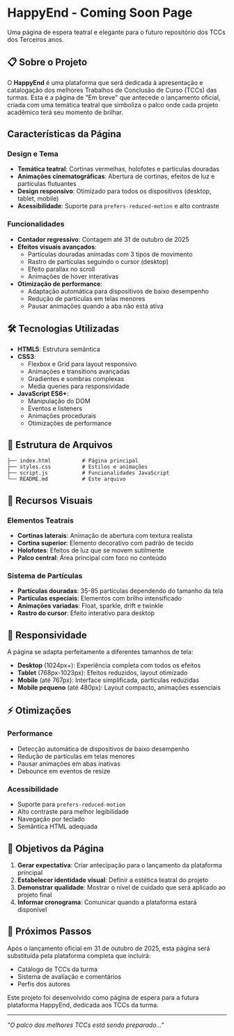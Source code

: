 # HappyEnd - Coming Soon Page

Uma página de espera teatral e elegante para o futuro repositório dos TCCs dos Terceiros anos.

## 📋 Sobre o Projeto

O **HappyEnd** é uma plataforma que será dedicada à apresentação e catalogação dos melhores Trabalhos de Conclusão de Curso (TCCs) das turmas. Esta é a página de "Em breve" que antecede o lançamento oficial, criada com uma temática teatral que simboliza o palco onde cada projeto acadêmico terá seu momento de brilhar.

##  Características da Página

### Design e Tema
- **Temática teatral**: Cortinas vermelhas, holofotes e partículas douradas
- **Animações cinematográficas**: Abertura de cortinas, efeitos de luz e partículas flutuantes
- **Design responsivo**: Otimizado para todos os dispositivos (desktop, tablet, mobile)
- **Acessibilidade**: Suporte para `prefers-reduced-motion` e alto contraste

### Funcionalidades
- **Contador regressivo**: Contagem até 31 de outubro de 2025
- **Efeitos visuais avançados**: 
  - Partículas douradas animadas com 3 tipos de movimento
  - Rastro de partículas seguindo o cursor (desktop)
  - Efeito parallax no scroll
  - Animações de hover interativas
- **Otimização de performance**: 
  - Adaptação automática para dispositivos de baixo desempenho
  - Redução de partículas em telas menores
  - Pausar animações quando a aba não está ativa

## 🛠️ Tecnologias Utilizadas

- **HTML5**: Estrutura semântica
- **CSS3**: 
  - Flexbox e Grid para layout responsivo
  - Animações e transitions avançadas
  - Gradientes e sombras complexas
  - Media queries para responsividade
- **JavaScript ES6+**:
  - Manipulação do DOM
  - Eventos e listeners
  - Animações procedurais
  - Otimizações de performance

## 📁 Estrutura de Arquivos

```
├── index.html          # Página principal
├── styles.css          # Estilos e animações
├── script.js           # Funcionalidades JavaScript
└── README.md           # Este arquivo
```

## 🎨 Recursos Visuais

### Elementos Teatrais
- **Cortinas laterais**: Animação de abertura com textura realista
- **Cortina superior**: Elemento decorativo com padrão de tecido
- **Holofotes**: Efeitos de luz que se movem sutilmente
- **Palco central**: Área principal com foco no conteúdo

### Sistema de Partículas
- **Partículas douradas**: 35-85 partículas dependendo do tamanho da tela
- **Partículas especiais**: Elementos com brilho intensificado
- **Animações variadas**: Float, sparkle, drift e twinkle
- **Rastro do cursor**: Efeito interativo para desktop

## 📱 Responsividade

A página se adapta perfeitamente a diferentes tamanhos de tela:

- **Desktop** (1024px+): Experiência completa com todos os efeitos
- **Tablet** (768px-1023px): Efeitos reduzidos, layout otimizado
- **Mobile** (até 767px): Interface simplificada, partículas reduzidas
- **Mobile pequeno** (até 480px): Layout compacto, animações essenciais

## ⚡ Otimizações

### Performance
- Detecção automática de dispositivos de baixo desempenho
- Redução de partículas em telas menores
- Pausar animações em abas inativas
- Debounce em eventos de resize

### Acessibilidade
- Suporte para `prefers-reduced-motion`
- Alto contraste para melhor legibilidade
- Navegação por teclado
- Semântica HTML adequada

## 🎯 Objetivos da Página

1. **Gerar expectativa**: Criar antecipação para o lançamento da plataforma principal
2. **Estabelecer identidade visual**: Definir a estética teatral do projeto
3. **Demonstrar qualidade**: Mostrar o nível de cuidado que será aplicado ao projeto final
4. **Informar cronograma**: Comunicar quando a plataforma estará disponível

## 🔮 Próximos Passos

Após o lançamento oficial em 31 de outubro de 2025, esta página será substituída pela plataforma completa que incluirá:

- Catálogo de TCCs da turma
- Sistema de avaliação e comentários
- Perfis dos autores

Este projeto foi desenvolvido como página de espera para a futura plataforma HappyEnd, dedicada aos TCCs da turma.

---

*"O palco dos melhores TCCs está sendo preparado..."*
